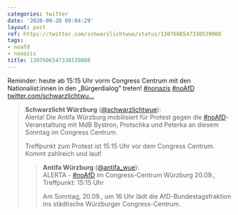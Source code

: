 ```yaml
---
categories: twitter
date: '2020-09-20 09:04:29'
layout: post
ref: https://twitter.com/schwarzlichtwue/status/1307606547338539008
tags:
- noafd
- nonazis
title: 1307606547338539008
---
```

Reminder: heute ab 15:15 Uhr vorm Congress Centrum mit den Nationalist:innen in den „Bürgerdialog“ treten! [#nonazis](/t/nonazis) [#noAfD](/t/noafd) [twitter.com/schwarzlichtwu…](https://twitter.com/schwarzlichtwue/status/1306911666026749952)
> <b>Schwarzlicht Würzburg</b> ([@schwarzlichtwue](https://twitter.com/schwarzlichtwue)):  
>Alerta! Die Antifa Würzburg mobilisiert für Protest gegen die [#noAfD](/t/noafd)-Veranstaltung mit MdB Bystron, Protschka und Peterka an diesem Sonntag im Congress Centrum.   
>  
>  
>  
>Treffpunkt zum Protest ist 15:15 Uhr vor dem Congress Centrum. Kommt zahlreich und laut!    
>> <b>Antifa Würzburg</b> ([@antifa_wue](https://twitter.com/antifa_wue)):    
>>ALERTA - [#noAfD](/t/noafd) im Congress-Centrum Würzburg 20.09., Treffpunkt: 15:15 Uhr    
>>    
>>    
>>    
>>Am Sonntag, 20.09., um 16 Uhr lädt die AfD-Bundestagsfraktion ins städtische Würzburger Congress-Centrum.     
>  
>  

